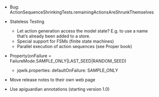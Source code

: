 - Bug: ActionSequenceShrinkingTests.remainingActionsAreShrunkThemselves

- Stateless Testing
    - Let action generation access the model state?
      E.g. to use a name that’s already been added to a store.
    - Special support for FSMs (finite state machines)
    - Parallel execution of action sequences (see Proper book)

- Property(onFailure = FailureMode.SAMPLE_ONLY|LAST_SEED|RANDOM_SEED)
  - jqwik.properties: defaultOnFailure: SAMPLE_ONLY

- Move release notes to their own web page

- Use apiguardian annotations (starting version 1.0)


